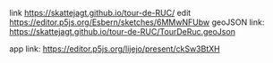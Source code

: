 link  https://skattejagt.github.io/tour-de-RUC/
edit https://editor.p5js.org/Esbern/sketches/6MMwNFUbw
geoJSON link: https://skattejagt.github.io/tour-de-RUC/TourDeRuc.geoJson

app link: https://editor.p5js.org/lijejo/present/ckSw3BtXH
